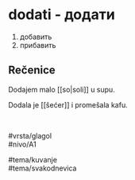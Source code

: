 # dodati - додати

1. добавить  
2. прибавить

## Rečenice

Dodajem malo [[so|soli]] u supu.

Dodala je [[šećer]] i promešala kafu.

<br>

#vrsta/glagol  
#nivo/A1  

#tema/kuvanje  
#tema/svakodnevica  

